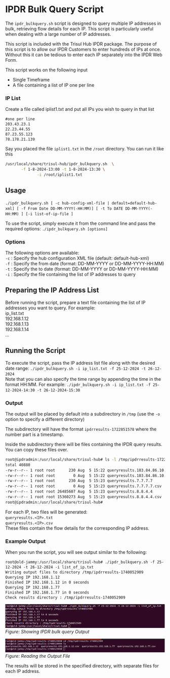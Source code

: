 # IPDR Bulk Query Script


The `ipdr_bulkquery.sh` script is designed to query multiple IP addresses in bulk, retrieving flow details for each IP. This script is particularly useful when dealing with a large number of IP addresses.

This script is included with the Trisul Hub IPDR package. The purpose of this script is to allow our IPDR Customers to enter hundreds of IPs at once. Without this it can be tedious to enter each IP separately into the IPDR Web Form.


This script  works on the following input

* Single Timeframe
* A file containing a list of IP one per line

###  IP List

Create a file called iplist1.txt and put all IPs you wish to query in that list

```
#one per line 
203.43.23.1
22.23.44.55
87.23.55.123
78.178.21.139
```

Say you placed the file `iplist1.txt` in the `/root` directory. You can run it like this


```bash
/usr/local/share/trisul-hub/ipdr_bulkquery.sh  \
       -f 1-8-2024-13:00 -t 1-8-2024-13:30 \
              -i /root/iplist1.txt
```

## Usage

`./ipdr_bulkquery.sh [ -c hub-config-xml-file | default=default-hub-xml] [ -f From Date DD-MM-YYYY(-HH:MM)] [ -t To DATE DD-MM-YYYY(-HH:MM) ] [-i list-of-ip-file ]`

To use the script, simply execute it from the command line and pass the required options:
`./ipdr_bulkquery.sh [options]`   


### Options
The following options are available:  
`-c` : Specify the hub configuration XML file (default: default-hub-xml)  
`-f` : Specify the from date (format: DD-MM-YYYY or DD-MM-YYYY-HH:MM)  
`-t` : Specify the to date (format: DD-MM-YYYY or DD-MM-YYYY-HH:MM)  
`-i` : Specify the file containing the list of IP addresses to query  

## Preparing the IP Address List
Before running the script, prepare a text file containing the list of IP addresses you want to query. For example:  
ip_list.txt  
192.168.1.12  
192.168.1.13  
192.168.1.14  
...  

## Running the Script
To execute the script, pass the IP address list file along with the desired date range:
`./ipdr_bulkquery.sh -i ip_list.txt -f 25-12-2024 -t 26-12-2024`  
Note that you can also specify the time range by appending the time in the format HH:MM. For example:
`./ipdr_bulkquery.sh -i ip_list.txt -f 25-12-2024-14:30 -t 26-12-2024-15:30`

### Output
The output will be placed by default into a subdirectory in `/tmp` (use the `-o` option to specify a different directory)

The subdirectory will have the format `ipdrresults-1722851578` where the number part is a timestamp.

Inside the subdirectory there will be files containing the IPDR query results. You can copy these files over.

```bash
root@ipdradmin:/usr/local/share/trisul-hub# ls -l /tmp/ipdrresults-1722851578
total 40880
-rw-r--r-- 1 root root      230 Aug  5 15:22 queryresults.103.84.86.10
-rw-r--r-- 1 root root        0 Aug  5 15:22 queryresults.103.84.86.10.csv
-rw-r--r-- 1 root root      230 Aug  5 15:23 queryresults.7.7.7.7
-rw-r--r-- 1 root root        0 Aug  5 15:23 queryresults.7.7.7.7.csv
-rw-r--r-- 1 root root 26485607 Aug  5 15:23 queryresults.8.8.4.4
-rw-r--r-- 1 root root 15360273 Aug  5 15:23 queryresults.8.8.4.4.csv
root@ipdradmin:/usr/local/share/trisul-hub#
```
For each IP, two files will be generated:  
`queryresults.<IP>.txt`  
`queryresults.<IP>.csv`  
These files contain the flow details for the corresponding IP address.

### Example Output
When you run the script, you will see output similar to the following:
```
root@old-jammy:/usr/local/share/trisul-hub# ./ipdr_bulkquery.sh -f 25-12-2024 -t 26-12-2024 -i list_of_ip.txt
Writing output files to directory /tmp/ipdrresults-1740052909
Querying IP 192.168.1.12
Finished IP 192.168.1.12 in 0 seconds
Querying IP 192.168.1.77
Finished IP 192.168.1.77 in 0 seconds
Check results directory : /tmp/ipdrresults-1740052909
```
![](images/bul_query2.png)  
*Figure: Showing IPDR bulk query Output*

![](images/bul_query1.png)  
*Figure: Reading the Output File*

The results will be stored in the specified directory, with separate files for each IP address.